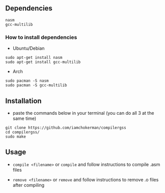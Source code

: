 ## Dependencies

```
nasm
gcc-multilib
```

### How to install dependencies

* Ubuntu/Debian
```
sudo apt-get install nasm 
sudo apt-get install gcc-multilib
```

* Arch

```
sudo pacman -S nasm
sudo pacman -S gcc-multilib
```

## Installation
* paste the commands below in your terminal (you can do all 3 at the same time)
```
git clone https://github.com/iamchokerman/compilergss
cd compilergss/
sudo make
```

## Usage

* ```compile <filename>``` or ```compile``` and follow instructions to compile .asm files 

* ```remove <filename>``` or ```remove``` and follow instructions to remove .o files after compiling
